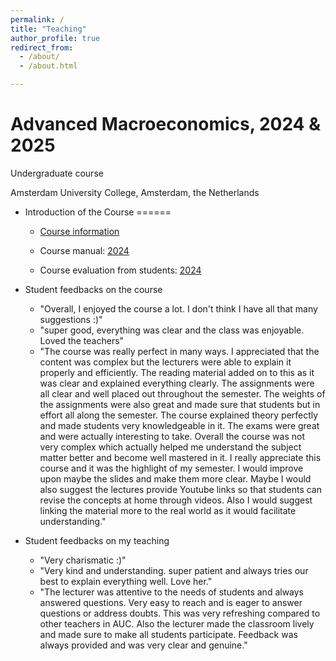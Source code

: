 ```yaml
---
permalink: /
title: "Teaching"
author_profile: true
redirect_from: 
  - /about/
  - /about.html

---
```


Advanced Macroeconomics, 2024 & 2025
======
Undergraduate course

Amsterdam University College, Amsterdam, the Netherlands

- Introduction of the Course
======
   - [Course information](https://studiegids.uva.nl/xmlpages/page/2024-2025-en/search-course/course/118950)

   - Course manual: [2024](../assets/Course_Manual_Advacedmacro2024.pdf)
  
   - Course evaluation from students: [2024](../assets/Course_Evaluation_Advacedmacro2024.pdf) 

- Student feedbacks on the course
   - "Overall, I enjoyed the course a lot. I don't think I have all that many suggestions :)"
   - "super good, everything was clear and the class was enjoyable. Loved the teachers"
   - "The course was really perfect in many ways. I appreciated that the content was complex but the lecturers were able to explain it properly and efficiently. The reading material added on to this as it was clear and explained everything clearly. The assignments were all clear and well placed out throughout the semester. The weights of the assignments were also great and made sure that students but in effort all along the semester. The course explained theory perfectly and made students very knowledgeable in it. The exams were great and were actually interesting to take. Overall the course was not very complex which actually helped me understand the subject matter better and become well mastered in it. I really appreciate this course and it was the highlight of my semester. I would improve upon maybe the slides and make them more clear. Maybe I would also suggest the lectures provide Youtube links so that students can revise the concepts at home through videos. Also I would suggest linking the material more to the real world as it
would facilitate understanding."

- Student feedbacks on my teaching
   - "Very charismatic :)"
   - "Very kind and understanding. super patient and always tries our best to explain everything well. Love her."
   - "The lecturer was attentive to the needs of students and always answered questions. Very easy to reach and is eager to answer questions or address doubts. This was very refreshing compared to other teachers in AUC. Also the lecturer made the classroom lively and made sure to make all students participate. Feedback was always provided and was very clear and genuine."
